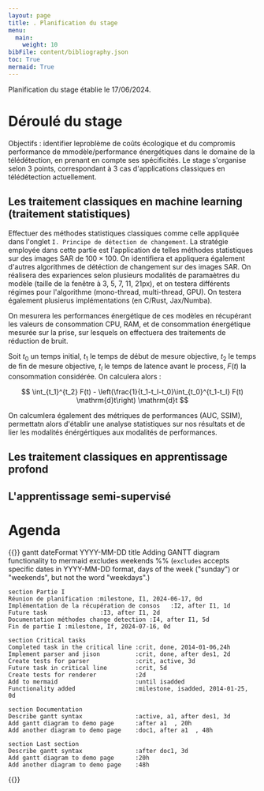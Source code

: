 ```yaml
---
layout: page
title: . Planification du stage
menu:
  main:
    weight: 10
bibFile: content/bibliography.json
toc: True
mermaid: True
---
```


Planification du stage établie le 17/06/2024.

<!--more-->

# Déroulé du stage

Objectifs : identifier leproblème de coûts écologique et du compromis performance de mmodèle/performance énergétiques dans le domaine de la télédétection, en prenant en compte ses spécificités.
Le stage s'organise selon 3 points, correspondant à 3 cas d'applications classiques en télédétection actuellement.

## Les traitement classiques en machine learning (traitement statistiques)

Effectuer des méthodes statistiques classiques comme celle appliquée dans l'onglet `I. Principe de détection de changement`.
La stratégie employée dans cette partie est l'application de telles méthodes statistiques sur des images SAR de $100 \times 100$. On identifiera et appliquera également d'autres algorithmes de détéction de changement sur des images SAR.
On réalisera des expariences selon plusieurs modalités de paramaètres du modèle (taille de la fenêtre à 3, 5, 7, 11, 21px), et on testera différents régimes pour l'algorithme (mono-thread, multi-thread, GPU). On testera également plusierus implémentations (en C/Rust, Jax/Numba).

On mesurera les performances énergétique de ces modèles en récupérant les valeurs de consommation CPU, RAM, et de consommation énergétique mesurée sur la prise, sur lesquels on effectuera des traitements de réduction de bruit.

Soit $t_0$ un temps initial, $t_1$ le temps de début de mesure objective, $t_2$ le temps de fin de mesure objective, $t_l$ le temps de latence avant le process, $F(t)$ la consommation considérée. On calculera alors :

$$
\int_{t_1}^{t_2} F(t) - \left(\frac{1}{t_1-t_l-t_0}\int_{t_0}^{t_1-t_l} F(t) \mathrm{d}t\right) \mathrm{d}t
$$

On calcumlera également des métriques de performances (AUC, SSIM), permettatn alors d'établir une analyse statistiques sur nos résultats et de lier les modalités énérgértiques aux modalités de performances.

## Les traitement classiques en apprentissage profond


## L'apprentissage semi-supervisé

# Agenda

{{<mermaid>}}
gantt
    dateFormat  YYYY-MM-DD
    title       Adding GANTT diagram functionality to mermaid
    excludes    weekends
    %% (`excludes` accepts specific dates in YYYY-MM-DD format, days of the week ("sunday") or "weekends", but not the word "weekdays".)

    section Partie I
    Réunion de planification :milestone, I1, 2024-06-17, 0d
    Implémentation de la récupération de consos   :I2, after I1, 1d
    Future task               :I3, after I1, 2d
    Documentation méthodes change detection :I4, after I1, 5d
    Fin de partie I :milestone, If, 2024-07-16, 0d

    section Critical tasks
    Completed task in the critical line :crit, done, 2014-01-06,24h
    Implement parser and jison          :crit, done, after des1, 2d
    Create tests for parser             :crit, active, 3d
    Future task in critical line        :crit, 5d
    Create tests for renderer           :2d
    Add to mermaid                      :until isadded
    Functionality added                 :milestone, isadded, 2014-01-25, 0d

    section Documentation
    Describe gantt syntax               :active, a1, after des1, 3d
    Add gantt diagram to demo page      :after a1  , 20h
    Add another diagram to demo page    :doc1, after a1  , 48h

    section Last section
    Describe gantt syntax               :after doc1, 3d
    Add gantt diagram to demo page      :20h
    Add another diagram to demo page    :48h

{{</mermaid>}}